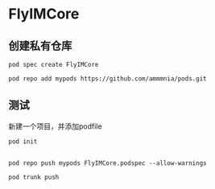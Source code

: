 # FlyIMCore

## 创建私有仓库

```shell
pod spec create FlyIMCore
```

```shell
pod repo add mypods https://github.com/ammmnia/pods.git
```

## 测试

新建一个项目，并添加podfile

```
pod init
```

## 

```
pod repo push mypods FlyIMCore.podspec --allow-warnings  
```

```
pod trunk push
```